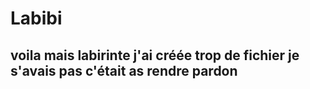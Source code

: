 # Labibi

## voila mais labirinte j'ai créée trop de fichier je s'avais pas c'était as rendre pardon